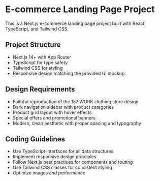 <!-- Use this file to provide workspace-specific custom instructions to Copilot. For more details, visit https://code.visualstudio.com/docs/copilot/copilot-customization#_use-a-githubcopilotinstructionsmd-file -->

# E-commerce Landing Page Project

This is a Next.js e-commerce landing page project built with React, TypeScript, and Tailwind CSS.

## Project Structure
- Next.js 14+ with App Router
- TypeScript for type safety
- Tailwind CSS for styling
- Responsive design matching the provided UI mockup

## Design Requirements
- Faithful reproduction of the 157 WORK clothing store design
- Dark navigation sidebar with product categories
- Product grid layout with hover effects
- Special offers and promotional banners
- Modern, clean aesthetic with proper spacing and typography

## Coding Guidelines
- Use TypeScript interfaces for all data structures
- Implement responsive design principles
- Follow Next.js best practices for components and routing
- Use Tailwind CSS classes for consistent styling
- Optimize images and performance